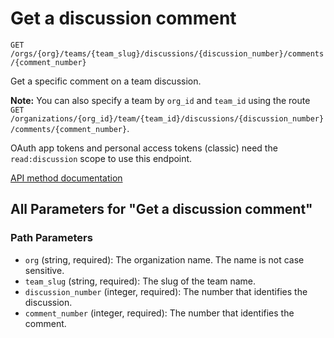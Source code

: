 # Get a discussion comment

`GET /orgs/{org}/teams/{team_slug}/discussions/{discussion_number}/comments/{comment_number}`

Get a specific comment on a team discussion.

**Note:** You can also specify a team by `org_id` and `team_id` using the route `GET /organizations/{org_id}/team/{team_id}/discussions/{discussion_number}/comments/{comment_number}`.

OAuth app tokens and personal access tokens (classic) need the `read:discussion` scope to use this endpoint.

[API method documentation](https://docs.github.com/rest/teams/discussion-comments#get-a-discussion-comment)

## All Parameters for "Get a discussion comment"

### Path Parameters

- `org` (string, required): The organization name. The name is not case sensitive.
- `team_slug` (string, required): The slug of the team name.
- `discussion_number` (integer, required): The number that identifies the discussion.
- `comment_number` (integer, required): The number that identifies the comment.